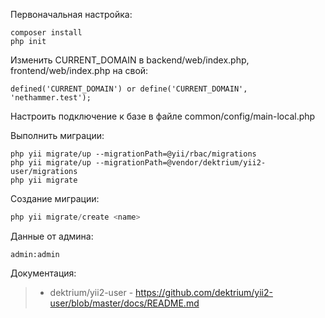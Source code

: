 Первоначальная настройка:
```
composer install
php init
```

Изменить CURRENT_DOMAIN в backend/web/index.php, frontend/web/index.php на свой:
```
defined('CURRENT_DOMAIN') or define('CURRENT_DOMAIN', 'nethammer.test');
```

Настроить подключение к базе в файле common/config/main-local.php

Выполнить миграции:
```
php yii migrate/up --migrationPath=@yii/rbac/migrations
php yii migrate/up --migrationPath=@vendor/dektrium/yii2-user/migrations
php yii migrate
```

Создание миграции:
```php
php yii migrate/create <name>
```

Данные от админа:
```
admin:admin
```

Документация:
> - dektrium/yii2-user - https://github.com/dektrium/yii2-user/blob/master/docs/README.md
